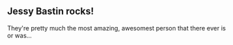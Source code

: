 ﻿## __Jessy Bastin__ rocks!

They're pretty much the most amazing, awesomest person that there ever is or was…